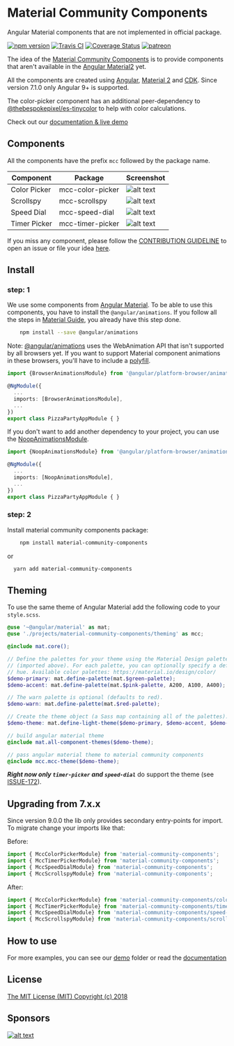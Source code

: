 # Material Community Components
Angular Material components that are not implemented in official package.

[![npm version](https://badge.fury.io/js/material-community-components.svg)](https://badge.fury.io/js/material-community-components)
[![Travis CI](https://travis-ci.org/tiaguinho/material-community-components.svg?branch=master)](https://travis-ci.org/tiaguinho/material-community-components)
[![Coverage Status](https://coveralls.io/repos/github/tiaguinho/material-community-components/badge.svg?branch=master)](https://coveralls.io/github/tiaguinho/material-community-components?branch=master)
[![patreon](https://img.shields.io/badge/patreon-donate-yellow.svg)](https://www.patreon.com/temporin)

The idea of the [Material Community Components]() is to provide components that aren't available in the [Angular Material2](https://material.angular.io) yet.

All the components are created using [Angular](https://angular.io), [Material 2](https://material.angular.io) and [CDK](https://material.angular.io/cdk). Since version 7.1.0 only Angular 9+ is supported.

The color-picker component has an additional peer-dependency to [@thebespokepixel/es-tinycolor](https://github.com/thebespokepixel/es-tinycolor) to help with color calculations.

Check out our [documentation & live demo](https://tiaguinho.github.io/material-community-components/)

## Components

All the components have the prefix `mcc` followed by the package name.

| Component    | Package          | Screenshot    |
| ------------ | ---------------- | ------------- |
| Color Picker | mcc-color-picker | ![alt text](https://github.com/tiaguinho/material-community-components/raw/master/images/color-picker.png 'Color Picker') |
| Scrollspy    | mcc-scrollspy    | ![alt text](https://github.com/tiaguinho/material-community-components/raw/master/images/scrollspy.png 'Scrollspy') |
| Speed Dial   | mcc-speed-dial   | ![alt text](https://github.com/tiaguinho/material-community-components/raw/master/images/speed-dial.png 'Speed Dial') |
| Timer Picker | mcc-timer-picker | ![alt text](https://github.com/tiaguinho/material-community-components/raw/master/images/timer-picker.png 'Timer Picker') |

If you miss any component, please follow the [CONTRIBUTION GUIDELINE](https://github.com/tiaguinho/material-community-components/blob/master/CONTRIBUTING.md) to open an issue or file your idea [here](https://github.com/tiaguinho/material-community-components/discussions/191).

## Install

### step: 1

We use some components from [Angular Material](https://material.angular.io/). To be able to use this components, you have to install the `@angular/animations`. If you follow all the steps in [Material Guide](https://material.angular.io/guide/getting-started), you already have this step done.

```bash
    npm install --save @angular/animations
```

Note: [@angular/animations](https://angular.io/guide/animations) uses the WebAnimation API that isn't supported by all browsers yet. If you want to support Material component animations in these browsers, you'll have to include a [polyfill](https://github.com/web-animations/web-animations-js).

```typescript
import {BrowserAnimationsModule} from '@angular/platform-browser/animations';

@NgModule({
  ...
  imports: [BrowserAnimationsModule],
  ...
})
export class PizzaPartyAppModule { }
```

If you don't want to add another dependency to your project, you can use the [NoopAnimationsModule](https://angular.io/api/platform-browser/animations/NoopAnimationsModule).

```typescript
import {NoopAnimationsModule} from '@angular/platform-browser/animations';

@NgModule({
  ...
  imports: [NoopAnimationsModule],
  ...
})
export class PizzaPartyAppModule { }
```

### step: 2

Install material community components package:

```bash
    npm install material-community-components
```

or

```bash
  yarn add material-community-components
```

## Theming

To use the same theme of Angular Material add the following code to your ```style.scss```.

```scss
@use '~@angular/material' as mat;
@use './projects/material-community-components/theming' as mcc;

@include mat.core();

// Define the palettes for your theme using the Material Design palettes available in palette.scss
// (imported above). For each palette, you can optionally specify a default, lighter, and darker
// hue. Available color palettes: https://material.io/design/color/
$demo-primary: mat.define-palette(mat.$green-palette);
$demo-accent: mat.define-palette(mat.$pink-palette, A200, A100, A400);

// The warn palette is optional (defaults to red).
$demo-warn: mat.define-palette(mat.$red-palette);

// Create the theme object (a Sass map containing all of the palettes).
$demo-theme: mat.define-light-theme($demo-primary, $demo-accent, $demo-warn);

// build angular material theme
@include mat.all-component-themes($demo-theme);

// pass angular material theme to material community components
@include mcc.mcc-theme($demo-theme); 
```
***Right now only ```timer-picker``` and ```speed-dial```*** do support the theme (see [ISSUE-172](https://github.com/tiaguinho/material-community-components/issues/172)).

## Upgrading from 7.x.x

Since version 9.0.0 the lib only provides secondary entry-points for import. To migrate change your imports like that:

Before:
```typescript
import { MccColorPickerModule} from 'material-community-components';
import { MccTimerPickerModule} from 'material-community-components';
import { MccSpeedDialModule} from 'material-community-components';
import { MccScrollspyModule} from 'material-community-components';
```

After:
```typescript
import { MccColorPickerModule} from 'material-community-components/color-picker';
import { MccTimerPickerModule} from 'material-community-components/timer-picker';
import { MccSpeedDialModule} from 'material-community-components/speed-dial';
import { MccScrollspyModule} from 'material-community-components/scrollspy';
```
## How to use

For more examples, you can see our [demo](https://github.com/tiaguinho/material-community-components/tree/master/projects/demo) folder or read the [documentation](https://tiaguinho.github.io/material-community-components/)

## License

[The MIT License (MIT) Copyright (c) 2018](http://opensource.org/licenses/MIT)

## Sponsors

[![alt text](https://github.com/tiaguinho/material-community-components/raw/master/images/sponsor-egoi.png 'E-goi')](https://www.e-goi.com)
